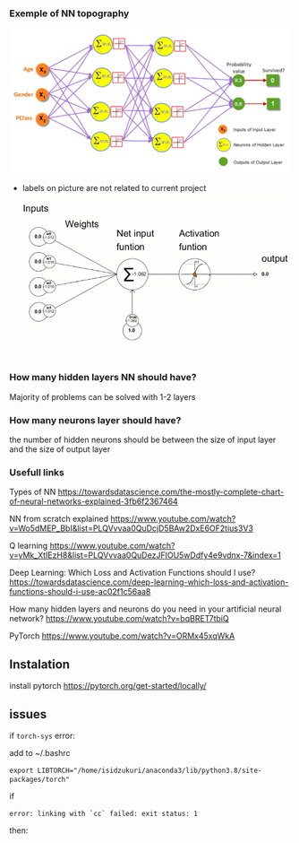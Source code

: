 


### Exemple of NN topography

![example of NN](nn.png)
* labels on picture are not related to current project
![example of NN](nn.gif)

### How many hidden layers NN should have?

Majority of problems can be solved with 1-2 layers


### How many neurons layer should have?

the number of hidden neurons should be between the size of input layer and the size of output layer


### Usefull links

Types of NN https://towardsdatascience.com/the-mostly-complete-chart-of-neural-networks-explained-3fb6f2367464

NN from scratch explained https://www.youtube.com/watch?v=Wo5dMEP_BbI&list=PLQVvvaa0QuDcjD5BAw2DxE6OF2tius3V3

Q learning https://www.youtube.com/watch?v=yMk_XtIEzH8&list=PLQVvvaa0QuDezJFIOU5wDdfy4e9vdnx-7&index=1

Deep Learning: Which Loss and Activation Functions should I use? https://towardsdatascience.com/deep-learning-which-loss-and-activation-functions-should-i-use-ac02f1c56aa8

How many hidden layers and neurons do you need in your artificial neural network? https://www.youtube.com/watch?v=bqBRET7tbiQ



PyTorch https://www.youtube.com/watch?v=ORMx45xqWkA


## Instalation

install pytorch https://pytorch.org/get-started/locally/


## issues
if `torch-sys` error:

add to ~/.bashrc 

```
export LIBTORCH="/home/isidzukuri/anaconda3/lib/python3.8/site-packages/torch"
```


if 
```
error: linking with `cc` failed: exit status: 1
```

then:


